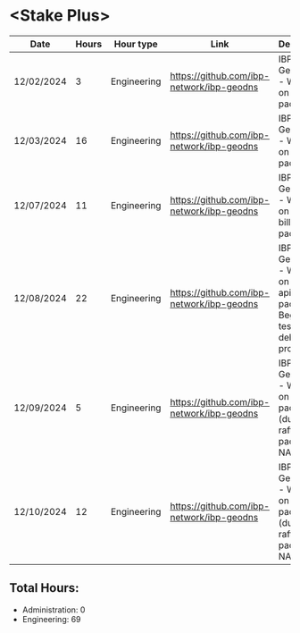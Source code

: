 # \<Stake Plus\>
| Date | Hours | Hour type | Link | Description | 
|---|---|---|---|---|
| 12/02/2024 |  3 | Engineering | https://github.com/ibp-network/ibp-geodns | IBP-GeoDNS v2 - Working on monitor package
| 12/03/2024 | 16 | Engineering | https://github.com/ibp-network/ibp-geodns | IBP-GeoDNS v2 - Working on monitor package 
| 12/07/2024 | 11 | Engineering | https://github.com/ibp-network/ibp-geodns | IBP-GeoDNS v2 - Working on monitor, billing, api packages
| 12/08/2024 | 22 | Engineering | https://github.com/ibp-network/ibp-geodns | IBP-GeoDNS v2 - Working on billing, api & raft packages. Began testing and debugging process.
| 12/09/2024 | 5 | Engineering | https://github.com/ibp-network/ibp-geodns | IBP-GeoDNS v2 - Working on raft package (dumped raft package for NATS)
| 12/10/2024 | 12 | Engineering | https://github.com/ibp-network/ibp-geodns | IBP-GeoDNS v2 - Working on raft package (dumped raft package for NATS)

## Total Hours:
- Administration: 0
- Engineering: 69


